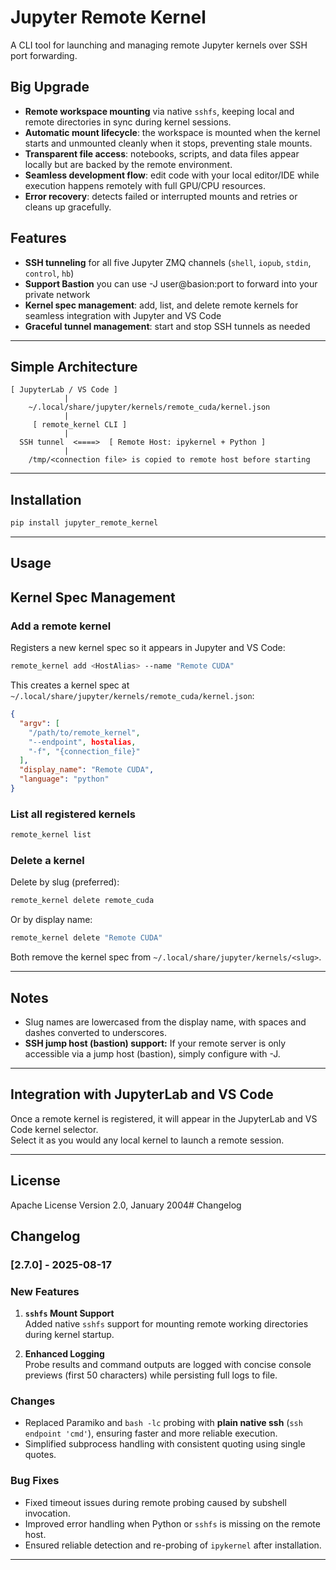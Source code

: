 # Jupyter Remote Kernel

A CLI tool for launching and managing remote Jupyter kernels over SSH port forwarding.

## Big Upgrade

- **Remote workspace mounting** via native `sshfs`, keeping local and remote directories in sync during kernel sessions.  
- **Automatic mount lifecycle**: the workspace is mounted when the kernel starts and unmounted cleanly when it stops, preventing stale mounts.  
- **Transparent file access**: notebooks, scripts, and data files appear locally but are backed by the remote environment.  
- **Seamless development flow**: edit code with your local editor/IDE while execution happens remotely with full GPU/CPU resources.  
- **Error recovery**: detects failed or interrupted mounts and retries or cleans up gracefully.  

## Features

- **SSH tunneling** for all five Jupyter ZMQ channels (`shell`, `iopub`, `stdin`, `control`, `hb`)
- **Support Bastion** you can use -J user@basion:port to forward into your private network
- **Kernel spec management**: add, list, and delete remote kernels for seamless integration with Jupyter and VS Code
- **Graceful tunnel management**: start and stop SSH tunnels as needed

---

## Simple Architecture

```plaintext
[ JupyterLab / VS Code ]
            |
    ~/.local/share/jupyter/kernels/remote_cuda/kernel.json
            |
     [ remote_kernel CLI ]
            |
  SSH tunnel  <====>  [ Remote Host: ipykernel + Python ]
            |
    /tmp/<connection file> is copied to remote host before starting
```
---

## Installation

```bash
pip install jupyter_remote_kernel
```

---

## Usage

## Kernel Spec Management

### Add a remote kernel

Registers a new kernel spec so it appears in Jupyter and VS Code:

```bash
remote_kernel add <HostAlias> --name "Remote CUDA"
```

This creates a kernel spec at `~/.local/share/jupyter/kernels/remote_cuda/kernel.json`:

```json
{
  "argv": [
    "/path/to/remote_kernel",
    "--endpoint", hostalias,
    "-f", "{connection_file}"
  ],
  "display_name": "Remote CUDA",
  "language": "python"
}
```

### List all registered kernels

```bash
remote_kernel list
```

### Delete a kernel

Delete by slug (preferred):

```bash
remote_kernel delete remote_cuda
```

Or by display name:

```bash
remote_kernel delete "Remote CUDA"
```

Both remove the kernel spec from `~/.local/share/jupyter/kernels/<slug>`.

---

## Notes

- Slug names are lowercased from the display name, with spaces and dashes converted to underscores.
- **SSH jump host (bastion) support:**
  If your remote server is only accessible via a jump host (bastion), simply configure with -J.

---

## Integration with JupyterLab and VS Code

Once a remote kernel is registered, it will appear in the JupyterLab and VS Code kernel selector.  
Select it as you would any local kernel to launch a remote session.

---

## License

Apache License Version 2.0, January 2004# Changelog

## Changelog

### [2.7.0] - 2025-08-17

### New Features

1. **`sshfs` Mount Support**  
   Added native `sshfs` support for mounting remote working directories during kernel startup.  

2. **Enhanced Logging**  
   Probe results and command outputs are logged with concise console previews (first 50 characters) while persisting full logs to file.  

### Changes

- Replaced Paramiko and `bash -lc` probing with **plain native ssh** (`ssh endpoint 'cmd'`), ensuring faster and more reliable execution.  
- Simplified subprocess handling with consistent quoting using single quotes.  

### Bug Fixes

- Fixed timeout issues during remote probing caused by subshell invocation.  
- Improved error handling when Python or `sshfs` is missing on the remote host.  
- Ensured reliable detection and re-probing of `ipykernel` after installation.  

---